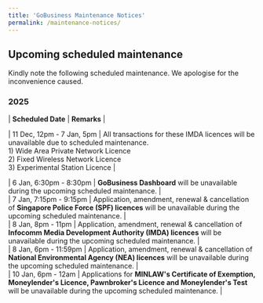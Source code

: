 ```yaml
---
title: 'GoBusiness Maintenance Notices'
permalink: /maintenance-notices/
---
```


## Upcoming scheduled maintenance

Kindly note the following scheduled maintenance. We apologise for the inconvenience caused. 


### 2025 

| **Scheduled Date** | **Remarks** |  


 
| 11 Dec, 12pm - 7 Jan, 5pm | All transactions for these IMDA licences will be unavailable due to scheduled maintenance.<br>1) Wide Area Private Network Licence<br>2) Fixed Wireless Network Licence<br>3) Experimental Station Licence |        

| 6 Jan, 6:30pm - 8:30pm | **GoBusiness Dashboard** will be unavailable during the upcoming scheduled maintenance. |    
| 7 Jan, 7:15pm - 9:15pm | Application, amendment, renewal & cancellation of **Singapore Police Force (SPF) licences** will be unavailable during the upcoming scheduled maintenance. |      
| 8 Jan, 8pm - 11pm | Application, amendment, renewal & cancellation of **Infocomm Media Development Authority (IMDA) licences** will be unavailable during the upcoming scheduled maintenance. |    
| 8 Jan, 6pm - 11:59pm | Application, amendment, renewal & cancellation of **National Environmental Agency (NEA) licences** will be unavailable during the upcoming scheduled maintenance. |  
| 10 Jan, 6pm - 12am | Applications for **MINLAW's Certificate of Exemption, Moneylender's Licence, Pawnbroker's Licence and Moneylender's Test** will be unavailable during the upcoming scheduled maintenance. |       


<script src="/jquery/jquery.min.js"></script> <script src="/jquery/resize-tables.js"></script>
